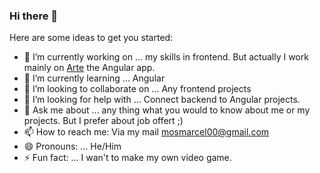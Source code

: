 ### Hi there 👋


Here are some ideas to get you started:

- 🔭 I’m currently working on ... my skills in frontend. But actually I work mainly on [Arte](https://github.com/marcelmos/Arte) the Angular app.
- 🌱 I’m currently learning ... Angular
- 👯 I’m looking to collaborate on ... Any frontend projects
- 🤔 I’m looking for help with ... Connect backend to Angular projects.
- 💬 Ask me about ... any thing what you would to know about me or my projects. But I prefer about job offert ;)
- 📫 How to reach me: Via my mail mosmarcel00@gmail.com
- 😄 Pronouns: ... He/Him
- ⚡ Fun fact: ... I wan't to make my own video game.
